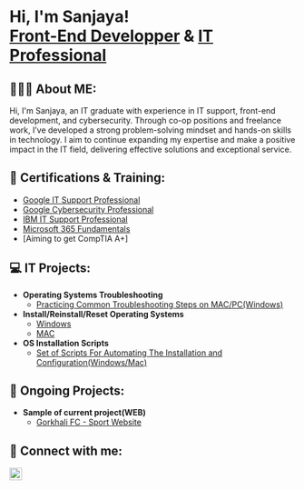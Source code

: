 <h1>Hi, I'm Sanjaya! <br/><a href="https://github.com/sanjayatech-hub">Front-End Developper</a> & <a href="https://www.linkedin.com/in/smongar24/">IT Professional</a>

<h2>👨🏻‍💻 About ME:</h2>
  Hi, I'm Sanjaya, an IT graduate with experience in IT support, front-end development, and cybersecurity. Through co-op positions and freelance work, I’ve developed a strong problem-solving mindset and hands-on skills in technology. I aim to continue expanding my expertise and make a positive impact in the IT field, delivering effective solutions and exceptional service.<br/>
<h2></h2>

<h2>📑 Certifications & Training:</h2>

  - [Google IT Support Professional](https://github.com/sanjayatech-hub/GoogleITSupportCert)
  - [Google Cybersecurity Professional](https://github.com/joshmadakor1/Algorithms-Practice)
  - [IBM IT Support Professional](https://github.com/joshmadakor1/Algorithms-Practice)
  - [Microsoft 365 Fundamentals](https://github.com/joshmadakor1/Algorithms-Practice)
  - [Aiming to get CompTIA A+]
<h2>💻 IT Projects:</h2>

- <b>Operating Systems Troubleshooting</b>
  - [Practicing Common Troubleshooting Steps on MAC/PC(Windows)](https://github.com/joshmadakor1/Algorithms-Practice)
- <b>Install/Reinstall/Reset Operating Systems</b>
  - [Windows](https://github.com/joshmadakor1/4chan-Image-Analysis-Middleware-C964) <b><i></b></i>
  - [MAC](https://github.com/joshmadakor1/4chan-Image-Analysis-Middleware-C964) <b><i></b></i>
- <b>OS Installation Scripts</b>
  - [Set of Scripts For Automating The Installation and Configuration(Windows/Mac)](https://github.com/joshmadakor1/Sentinel-Lab)

<h2>🚀 Ongoing Projects:</h2>

- <b>Sample of current project(WEB)</b>
  - [Gorkhali FC - Sport Website](https://github.com/joshmadakor1/Algorithms-Practice)

<h2> 🤳 Connect with me:</h2>

[<img align="left" alt="JoshMadakor | LinkedIn" width="22px" src="https://cdn.jsdelivr.net/npm/simple-icons@v3/icons/linkedin.svg" />][linkedin]

[linkedin]: https://www.linkedin.com/in/smongar24/

<!--
